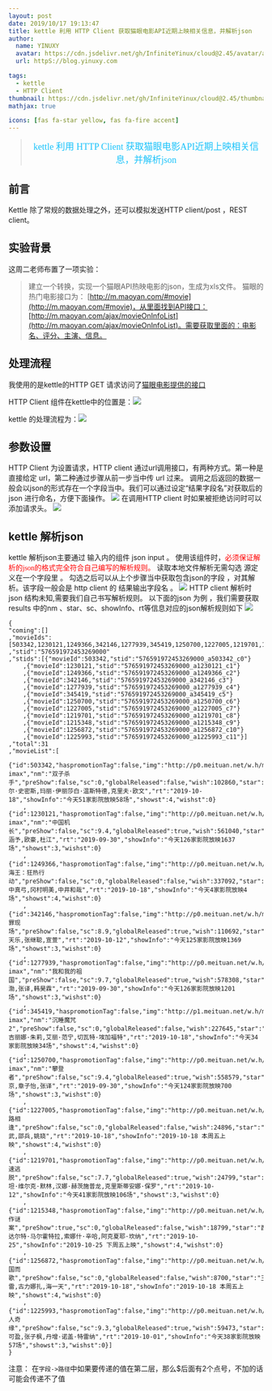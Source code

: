 ```yaml
---
layout: post
date: 2019/10/17 19:13:47 
title: kettle 利用 HTTP Client 获取猫眼电影API近期上映相关信息，并解析json
author: 
  name: YINUXY
  avatar: https://cdn.jsdelivr.net/gh/InfiniteYinux/cloud@2.45/avatar/avatar.png
  url: httpS://blog.yinuxy.com

tags:
  - kettle
  - HTTP Client
thumbnail: https://cdn.jsdelivr.net/gh/InfiniteYinux/cloud@2.45/thumbnail/spoon.jpg
mathjax: true

icons: [fas fa-star yellow, fas fa-fire accent]
---
```


> <center><font  size = "4" color = "#1BC3FB"  face = "楷体">kettle 利用 HTTP Client 获取猫眼电影API近期上映相关信息，并解析json</font></center>

<!-- more -->


## 前言 ##
Kettle 除了常规的数据处理之外，还可以模拟发送HTTP client/post  ，REST client。

## 实验背景 ##
这周二老师布置了一项实验：
> 建立一个转换，实现一个猫眼API热映电影的json，生成为xls文件。
猫眼的热门电影接口为： [http://m.maoyan.com/#movie](http://m.maoyan.com/#movie)，从里面找到API接口：[http://m.maoyan.com/ajax/movieOnInfoList](http://m.maoyan.com/ajax/movieOnInfoList)。需要获取里面的：电影名、评分、主演、信息。

## 处理流程 ##
我使用的是kettle的HTTP GET 请求访问了[猫眼电影提供的接口](http://m.maoyan.com/ajax/movieOnInfoList)

HTTP Client 组件在kettle中的位置是：![](https://cdn.jsdelivr.net/gh/InfiniteYinux/article@master/img/kettle_proj1/output_1.png)


kettle 的处理流程为：![](https://cdn.jsdelivr.net/gh/InfiniteYinux/article@master/img/kettle_proj1/output_2.png)


## 参数设置 ##
HTTP Client 为设置请求，HTTP client 通过url调用接口，有两种方式。第一种是直接给定 url，第二种通过步骤从前一步当中传 url 过来。
调用之后返回的数据一般会以json的形式存在一个字段当中。我们可以通过设定“结果字段名”对获取后的 json 进行命名，方便下面操作。
![](https://cdn.jsdelivr.net/gh/InfiniteYinux/article@master/img/kettle_proj1/output_3.png)
在调用HTTP client 时如果被拒绝访问时可以添加请求头。
![](https://cdn.jsdelivr.net/gh/InfiniteYinux/article@master/img/kettle_proj1/output_4.png)

## kettle 解析json ##

kettle 解析json主要通过 输入内的组件 json input 。
使用该组件时，<font color = "red"  face = "黑体">必须保证解析的json的格式完全符合自己编写的解析规则。</font>
读取本地文件解析无需勾选 源定义在一个字段里 。
勾选之后可以从上个步骤当中获取包含json的字段 ，对其解析。该字段一般会是 http client  的 结果输出字段名 。
![](https://cdn.jsdelivr.net/gh/InfiniteYinux/article@master/img/kettle_proj1/output_5.png)
HTTP client 解析时json 结构未知,需要我们自己书写解析规则。
以下面的json 为例 ，我们需要获取 results 中的nm 、star、sc、showInfo、rt等信息对应的json解析规则如下
![](https://cdn.jsdelivr.net/gh/InfiniteYinux/article@master/img/kettle_proj1/output_6.png)
```
{
"coming":[]
,"movieIds":[503342,1230121,1249366,342146,1277939,345419,1250700,1227005,1219701,1215348,1256872,1225993,1251174,296020,1178432,359377,1211270,345397,1190383,1260354,1245196,1243361,1277982,1240752,334625,78519,668097,1197625,1291398,1180993,1242130]
,"stid":"576591972453269000"
,"stids":[{"movieId":503342,"stid":"576591972453269000_a503342_c0"}
	,{"movieId":1230121,"stid":"576591972453269000_a1230121_c1"}
	,{"movieId":1249366,"stid":"576591972453269000_a1249366_c2"}
	,{"movieId":342146,"stid":"576591972453269000_a342146_c3"}
	,{"movieId":1277939,"stid":"576591972453269000_a1277939_c4"}
	,{"movieId":345419,"stid":"576591972453269000_a345419_c5"}
	,{"movieId":1250700,"stid":"576591972453269000_a1250700_c6"}
	,{"movieId":1227005,"stid":"576591972453269000_a1227005_c7"}
	,{"movieId":1219701,"stid":"576591972453269000_a1219701_c8"}
	,{"movieId":1215348,"stid":"576591972453269000_a1215348_c9"}
	,{"movieId":1256872,"stid":"576591972453269000_a1256872_c10"}
	,{"movieId":1225993,"stid":"576591972453269000_a1225993_c11"}]
,"total":31
,"movieList":[
	{"id":503342,"haspromotionTag":false,"img":"http://p0.meituan.net/w.h/movie/c437c3e340eff266f5cc7dcc79bead6b2406517.jpg","version":"v3d imax","nm":"双子杀手","preShow":false,"sc":0,"globalReleased":false,"wish":102860,"star":"威尔·史密斯,玛丽·伊丽莎白·温斯特德,克里夫·欧文","rt":"2019-10-18","showInfo":"今天51家影院放映58场","showst":4,"wishst":0}
	,{"id":1230121,"haspromotionTag":false,"img":"http://p0.meituan.net/w.h/movie/cddf92d0ac6a0db837a1bc488b241c42267927.jpg","version":"v2d imax","nm":"中国机长","preShow":false,"sc":9.4,"globalReleased":true,"wish":561040,"star":"张涵予,欧豪,杜江","rt":"2019-09-30","showInfo":"今天126家影院放映1637场","showst":3,"wishst":0}
	,{"id":1249366,"haspromotionTag":false,"img":"http://p0.meituan.net/w.h/moviemachine/ff399baffe786445b96e4e3d24fe1eeb675719.jpg","version":"","nm":"航海王：狂热行动","preShow":false,"sc":0,"globalReleased":false,"wish":337092,"star":"田中真弓,冈村明美,中井和哉","rt":"2019-10-18","showInfo":"今天4家影院放映4场","showst":4,"wishst":0}
	,{"id":342146,"haspromotionTag":false,"img":"http://p0.meituan.net/w.h/movie/6392cd350d00860921042cdac7f2ed797389667.jpg","version":"","nm":"犯罪现场","preShow":false,"sc":8.9,"globalReleased":true,"wish":110692,"star":"古天乐,张继聪,宣萱","rt":"2019-10-12","showInfo":"今天125家影院放映1369场","showst":3,"wishst":0}
	,{"id":1277939,"haspromotionTag":false,"img":"http://p0.meituan.net/w.h/moviemachine/b2c5c74d33e45745fd3462e44b3698e18336620.jpg","version":"v2d imax","nm":"我和我的祖国","preShow":false,"sc":9.7,"globalReleased":true,"wish":578308,"star":"黄渤,张译,韩昊霖","rt":"2019-09-30","showInfo":"今天126家影院放映1201场","showst":3,"wishst":0}
	,{"id":345419,"haspromotionTag":false,"img":"http://p1.meituan.net/w.h/moviemachine/c68e3fff79463952b33cbc1e1b45442b1772992.jpg","version":"v3d imax","nm":"沉睡魔咒2","preShow":false,"sc":0,"globalReleased":false,"wish":227645,"star":"安吉丽娜·朱莉,艾丽·范宁,切瓦特·埃加福特","rt":"2019-10-18","showInfo":"今天34家影院放映34场","showst":4,"wishst":0}
	,{"id":1250700,"haspromotionTag":false,"img":"http://p0.meituan.net/w.h/movie/4c01895cfd53e82f7c3048c407974a6b4739229.jpg","version":"v2d imax","nm":"攀登者","preShow":false,"sc":9.4,"globalReleased":true,"wish":558579,"star":"吴京,章子怡,张译","rt":"2019-09-30","showInfo":"今天124家影院放映700场","showst":3,"wishst":0}
	,{"id":1227005,"haspromotionTag":false,"img":"http://p0.meituan.net/w.h/movie/980cddbf2fe1296ae3657c968e536ea56541174.png","version":"","nm":"侠路相逢","preShow":false,"sc":0,"globalReleased":false,"wish":24896,"star":"姜武,邵兵,姚娆","rt":"2019-10-18","showInfo":"2019-10-18 本周五上映","showst":4,"wishst":0}
	,{"id":1219701,"haspromotionTag":false,"img":"http://p0.meituan.net/w.h/movie/c8c17eb7c9c82d189771e3bfdd4d95061444262.jpg","version":"","nm":"急速逃脱","preShow":false,"sc":7.7,"globalReleased":true,"wish":24799,"star":"沃坦·维尔克·默林,汉娜·赫茨施普龙,克里斯蒂安娜·保罗","rt":"2019-10-12","showInfo":"今天41家影院放映106场","showst":3,"wishst":0}
	,{"id":1215348,"haspromotionTag":false,"img":"http://p0.meituan.net/w.h/movie/6bce8da6f1daa7f69bed91cd00b049a42186478.jpg","version":"","nm":"天作谜案","preShow":true,"sc":0,"globalReleased":false,"wish":18799,"star":"西达尔特·马尔霍特拉,索娜什·辛哈,阿克夏耶·坎纳","rt":"2019-10-25","showInfo":"2019-10-25 下周五上映","showst":4,"wishst":0}
	,{"id":1256872,"haspromotionTag":false,"img":"http://p0.meituan.net/w.h/movie/db82e48befc1c7e2e98425165b2500d76222872.jpg","version":"v3d","nm":"为国而歌","preShow":false,"sc":0,"globalReleased":false,"wish":8700,"star":"王雷,古力娜扎,海一天","rt":"2019-10-18","showInfo":"2019-10-18 本周五上映","showst":4,"wishst":0}
	,{"id":1225993,"haspromotionTag":false,"img":"http://p0.meituan.net/w.h/movie/cbfd89ee598b5837c7d6b7bb6f6d9e0a1744668.jpg","version":"v3d","nm":"雪人奇缘","preShow":false,"sc":9.3,"globalReleased":true,"wish":59473,"star":"汪可盈,张子枫,丹增·诺盖·特雷纳","rt":"2019-10-01","showInfo":"今天38家影院放映57场","showst":3,"wishst":0}]
}
```
注意：
在`字段->路径`中如果要传递的值在第二层，那么$后面有2个点号，不加的话可能会传递不了值


